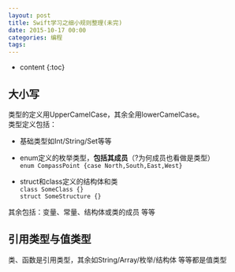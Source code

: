 ```yaml
---
layout: post
title: Swift学习之细小规则整理(未完)
date: 2015-10-17 00:00
categories: 编程
tags:
---
```


* content
{:toc}

## 大小写

类型的定义用UpperCamelCase，其余全用lowerCamelCase。  
类型定义包括：

-  基础类型如Int/String/Set等等  
-  enum定义的枚举类型，**包括其成员**（?为何成员也看做是类型）  
	`enum CompassPoint {case North,South,East,West}`

-  struct和class定义的结构体和类  
	`class SomeClass {}`  
	`struct SomeStructure {}`

<!--more-->

其余包括：变量、常量、结构体或类的成员 等等

## 引用类型与值类型

类、函数是引用类型，其余如String/Array/枚举/结构体 等等都是值类型